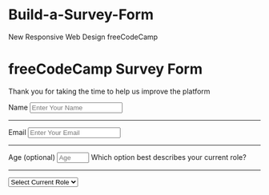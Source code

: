 # Build-a-Survey-Form
New Responsive Web Design freeCodeCamp
<!DOCTYPE html>
<html lang="en-US">
  <head>
    <meta charset="UTF-8">
    <title>Build a Survey Form</title>
    <link rel="stylesheet" href="styles.css" type="text/css">
  </head>
  <body>
    <h1 id="title">freeCodeCamp Survey Form</h1>
    <p id="description">Thank you for taking the time to help us improve the platform</p>
    <form id="survey-form">
      <label for="name" id="name-label">Name</label>
      <input type="text" id="name" required placeholder="Enter Your Name">
      <hr>
      <label for="email" id="email-label">Email</label>
      <input type="email" id="email"  placeholder="Enter Your Email" required>
      <hr>
      <label for="number" id="number-label">Age <span>(optional)</span></label>
      <input type="number" id="number" placeholder="Age" min="1" max="100">
      <label for="dropdown">Which option best describes your current role?</label>
      <hr>
      <select name="current-role" id="dropdown">
        <option value="select-current-role" disabled selected>Select Current Role</option>
        <option value="student">Student</option>
        <option value="full-time-job">Full Time Job</option>
        <option value="full-time-learner">Full Time Learner</option>
        <option value="prefer-not-to-say">Prefer not to say</option>
        <option value="other">Other</option>
      </select>
    </form>
  </body>
</html>
